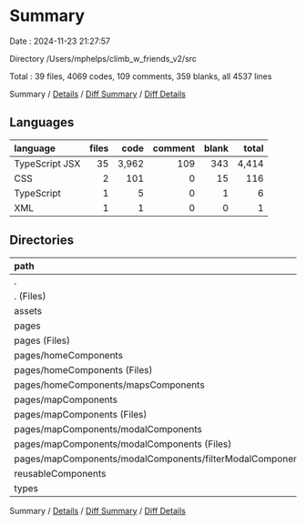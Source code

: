 # Summary

Date : 2024-11-23 21:27:57

Directory /Users/mphelps/climb_w_friends_v2/src

Total : 39 files, 4069 codes, 109 comments, 359 blanks, all 4537 lines

Summary / [Details](details.md) / [Diff Summary](diff.md) / [Diff Details](diff-details.md)

## Languages

| language       | files |  code | comment | blank | total |
| :------------- | ----: | ----: | ------: | ----: | ----: |
| TypeScript JSX |    35 | 3,962 |     109 |   343 | 4,414 |
| CSS            |     2 |   101 |       0 |    15 |   116 |
| TypeScript     |     1 |     5 |       0 |     1 |     6 |
| XML            |     1 |     1 |       0 |     0 |     1 |

## Directories

| path                                                          | files |  code | comment | blank | total |
| :------------------------------------------------------------ | ----: | ----: | ------: | ----: | ----: |
| .                                                             |    39 | 4,069 |     109 |   359 | 4,537 |
| . (Files)                                                     |     5 |   178 |      34 |    33 |   245 |
| assets                                                        |     1 |     1 |       0 |     0 |     1 |
| pages                                                         |    22 | 3,121 |      71 |   256 | 3,448 |
| pages (Files)                                                 |     4 |   328 |      16 |    60 |   404 |
| pages/homeComponents                                          |     5 |   818 |       1 |    36 |   855 |
| pages/homeComponents (Files)                                  |     3 |   520 |       0 |    16 |   536 |
| pages/homeComponents/mapsComponents                           |     2 |   298 |       1 |    20 |   319 |
| pages/mapComponents                                           |    13 | 1,975 |      54 |   160 | 2,189 |
| pages/mapComponents (Files)                                   |     7 | 1,390 |      47 |    97 | 1,534 |
| pages/mapComponents/modalComponents                           |     6 |   585 |       7 |    63 |   655 |
| pages/mapComponents/modalComponents (Files)                   |     5 |   518 |       7 |    57 |   582 |
| pages/mapComponents/modalComponents/filterModalComponents.tsx |     1 |    67 |       0 |     6 |    73 |
| reusableComponents                                            |     9 |   713 |       4 |    63 |   780 |
| types                                                         |     2 |    56 |       0 |     7 |    63 |

Summary / [Details](details.md) / [Diff Summary](diff.md) / [Diff Details](diff-details.md)
